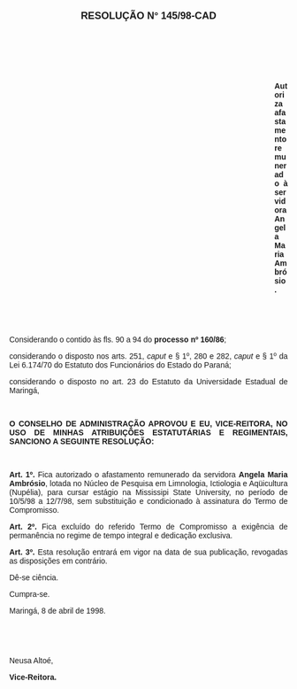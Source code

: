<BODY>

<B><FONT FACE="Arial"><P ALIGN="CENTER"></P>
</FONT><FONT FACE="Arial" SIZE=4><P ALIGN="CENTER">RESOLU&Ccedil;&Atilde;O  N° 145/98-CAD</P>
</FONT><FONT FACE="Arial"><P ALIGN="JUSTIFY"></P>
<P ALIGN="JUSTIFY">&nbsp;</P>
<P ALIGN="JUSTIFY">&nbsp;</P>
<P ALIGN="JUSTIFY">&nbsp;</P><DIR>
<DIR>
<DIR>
<DIR>
<DIR>
<DIR>
<DIR>
<DIR>
<DIR>
<DIR>
<DIR>
<DIR>

<P ALIGN="JUSTIFY">Autoriza afastamento remunerado &agrave; servidora Angela Maria Ambr&oacute;sio.</P>
<P ALIGN="JUSTIFY"></P>
<P ALIGN="JUSTIFY">&nbsp;</P>
<P ALIGN="JUSTIFY">&nbsp;</P></DIR>
</DIR>
</DIR>
</DIR>
</DIR>
</DIR>
</DIR>
</DIR>
</DIR>
</DIR>
</DIR>
</DIR>

</B><P ALIGN="JUSTIFY">&#9;Considerando o contido &agrave;s fls. 90 a 94 do <B>processo nº 160/86</B>;</P>
<P ALIGN="JUSTIFY">&#9;considerando o disposto nos arts. 251, <I>caput</I> e § 1º, 280 e 282, <I>caput</I> e § 1º da Lei 6.174/70 do Estatuto dos Funcion&aacute;rios do Estado do Paran&aacute;;</P>
<B><P ALIGN="JUSTIFY">&#9;</B>considerando o disposto no art. 23 do Estatuto da Universidade Estadual de Maring&aacute;,</P>
<B><P ALIGN="JUSTIFY"></P>
</B><P ALIGN="JUSTIFY">&nbsp;</P>
<B><P ALIGN="JUSTIFY">O CONSELHO DE ADMINISTRA&Ccedil;&Atilde;O APROVOU E EU, VICE-REITORA, NO USO DE MINHAS ATRIBUI&Ccedil;&Otilde;ES ESTATUT&Aacute;RIAS E REGIMENTAIS, SANCIONO A SEGUINTE RESOLU&Ccedil;&Atilde;O:</P>
<P ALIGN="JUSTIFY"></P>
<P ALIGN="JUSTIFY">&nbsp;</P>
<P ALIGN="JUSTIFY">&#9;Art. 1º. </B>Fica autorizado o afastamento remunerado da servidora <B>Angela Maria Ambr&oacute;sio</B>, lotada no N&uacute;cleo de Pesquisa em Limnologia, Ictiologia e Aq&uuml;icultura (Nup&eacute;lia), para cursar est&aacute;gio na Mississipi State University, no per&iacute;odo de 10/5/98 a 12/7/98, sem substitui&ccedil;&atilde;o e condicionado &agrave; assinatura do Termo de Compromisso.</P>
<P ALIGN="JUSTIFY">&#9;<B>Art. 2º.</B> Fica exclu&iacute;do do referido Termo de Compromisso a exig&ecirc;ncia de perman&ecirc;ncia no regime de tempo integral e dedica&ccedil;&atilde;o exclusiva.</P>
<P ALIGN="JUSTIFY">&#9;<B>Art. 3º.</B> Esta resolu&ccedil;&atilde;o entrar&aacute; em vigor na data de sua publica&ccedil;&atilde;o, revogadas as disposi&ccedil;&otilde;es em contr&aacute;rio.</P>
<P ALIGN="JUSTIFY">&#9;D&ecirc;-se ci&ecirc;ncia.</P>
<P ALIGN="JUSTIFY">&#9;Cumpra-se.</P>
<P ALIGN="JUSTIFY"></P>
<P ALIGN="JUSTIFY">&#9;&#9;&#9;&#9;&#9;&#9;Maring&aacute;, 8 de abril de 1998.</P>
<P ALIGN="JUSTIFY"></P>
<P ALIGN="JUSTIFY">&nbsp;</P>
<P ALIGN="JUSTIFY">&nbsp;</P>
<P ALIGN="JUSTIFY">&#9;&#9;&#9;&#9;&#9;&#9;Neusa Alto&eacute;,</P>
<P ALIGN="JUSTIFY">&#9;&#9;&#9;&#9;&#9;&#9;<B>Vice-Reitora.</P>
</B><P ALIGN="JUSTIFY"></P></FONT></BODY>
